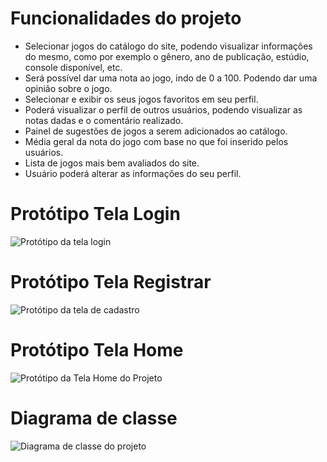 # Funcionalidades do projeto

- Selecionar jogos do catálogo do site, podendo visualizar informações do mesmo, como por exemplo o gênero, ano de publicação, estúdio, console disponível, etc.
- Será possível dar uma nota ao jogo, indo de 0 a 100. Podendo dar uma opinião sobre o jogo.
- Selecionar e exibir os seus jogos favoritos em seu perfil.
- Poderá visualizar o perfil de outros usuários, podendo visualizar as notas dadas e o comentário realizado.
- Painel de sugestões de jogos a serem adicionados ao catálogo.
- Média geral da nota do jogo com base no que foi inserido pelos usuários.
- Lista de jogos mais bem avaliados do site.
- Usuário poderá alterar as informações do seu perfil.

# Protótipo Tela Login
![Protótipo da tela login](https://github.com/ProjetoPiADS/ProjetoPi/blob/main/DocsImg/Login%20Page.png)

# Protótipo Tela Registrar

![Protótipo da tela de cadastro](https://github.com/ProjetoPiADS/ProjetoPi/blob/main/DocsImg/Cadastro%20Page.png)

# Protótipo Tela Home

![Protótipo da Tela Home do Projeto](https://github.com/ProjetoPiADS/ProjetoPi/blob/main/DocsImg/Prototipo.png)

# Diagrama de classe

![Diagrama de classe do projeto](https://github.com/ProjetoPiADS/ProjetoPi/blob/main/DocsImg/Diagrama%20(1).jpg)
